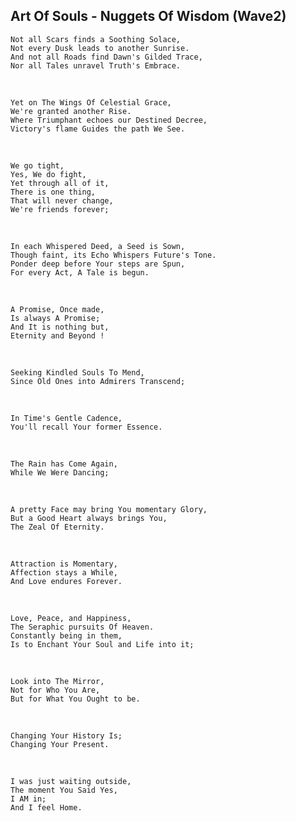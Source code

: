 ## Art Of Souls - Nuggets Of Wisdom (Wave2)

    Not all Scars finds a Soothing Solace,
    Not every Dusk leads to another Sunrise.
    And not all Roads find Dawn's Gilded Trace,
    Nor all Tales unravel Truth's Embrace.
  <br/>
  
    Yet on The Wings Of Celestial Grace,
    We're granted another Rise.
    Where Triumphant echoes our Destined Decree,
    Victory's flame Guides the path We See.
  <br/>

    We go tight, 
    Yes, We do fight, 
    Yet through all of it, 
    There is one thing,
    That will never change, 
    We're friends forever;
  <br/>
  
    In each Whispered Deed, a Seed is Sown,
    Though faint, its Echo Whispers Future's Tone.
    Ponder deep before Your steps are Spun,
    For every Act, A Tale is begun.
  <br/>
  
    A Promise, Once made,
    Is always A Promise;
    And It is nothing but,
    Eternity and Beyond !
  <br/>
  
    Seeking Kindled Souls To Mend,
    Since Old Ones into Admirers Transcend;
  <br/>

    In Time's Gentle Cadence,
    You'll recall Your former Essence.
  <br/>  
  
    The Rain has Come Again,
    While We Were Dancing;
  <br/>  
 
    A pretty Face may bring You momentary Glory,
    But a Good Heart always brings You,
    The Zeal Of Eternity.
  <br/>

    Attraction is Momentary,
    Affection stays a While,
    And Love endures Forever.
  <br/>

    Love, Peace, and Happiness,
    The Seraphic pursuits Of Heaven.
    Constantly being in them,
    Is to Enchant Your Soul and Life into it;
  <br/>
  
    Look into The Mirror,
    Not for Who You Are,
    But for What You Ought to be.
  <br/>
  
    Changing Your History Is;
    Changing Your Present.
  <br/>
  
    I was just waiting outside,
    The moment You Said Yes,
    I AM in;
    And I feel Home.
  <br/>
  
